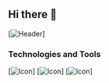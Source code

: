 ## Hi there 👋

[![Header](https://github.com/theRealFr13nd/theRealFr13nd/blob/main/static/background.png "Header")]


### Technologies and Tools
[![Icon](https://github.com/theRealFr13nd/theRealFr13nd/raw/master/static/python.svg "Icon")]
[![Icon](https://github.com/theRealFr13nd/theRealFr13nd/raw/master/static/go.svg "Icon")]
[![Icon](https://github.com/theRealFr13nd/theRealFr13nd/blob/main/static/csharp.svg "Icon")]

<!--


Here are some ideas to get you started:

- 🔭 I’m currently working on ...
- 🌱 I’m currently learning ...
- 👯 I’m looking to collaborate on ...
- 🤔 I’m looking for help with ...
- 💬 Ask me about ...
- 📫 How to reach me: ...
- 😄 Pronouns: ...
- ⚡ Fun fact: ...
-->
